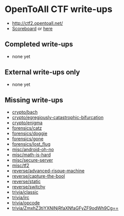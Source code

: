 # OpenToAll CTF write-ups

* <http://ctf2.opentoall.net/>
* [Scoreboard](http://ctf2.opentoall.net/scoreboard) or [here](TODOLOCAL)

## Completed write-ups

* none yet

## External write-ups only

* none yet

## Missing write-ups

* [crypto/bach](crypto/bach)
* [crypto/egregiously-catastrophic-bifurcation](crypto/egregiously-catastrophic-bifurcation)
* [crypto/enigma](crypto/enigma)
* [forensics/catz](forensics/catz)
* [forensics/doggie](forensics/doggie)
* [forensics/gone](forensics/gone)
* [forensics/lost_flug](forensics/lost_flug)
* [misc/android-oh-no](misc/android-oh-no)
* [misc/math-is-hard](misc/math-is-hard)
* [misc/secure-server](misc/secure-server)
* [misc/tf2](misc/tf2)
* [reverse/advanced-risque-machine](reverse/advanced-risque-machine)
* [reverse/capture-the-bool](reverse/capture-the-bool)
* [reverse/static](reverse/static)
* [reverse/switchy](reverse/switchy)
* [trivia/classic](trivia/classic)
* [trivia/irc](trivia/irc)
* [trivia/opcode](trivia/opcode)
* [trivia/ZmxhZ3tiYXNlNjRfaXNfaGFyZF9odWh9Cg==](trivia/ZmxhZ3tiYXNlNjRfaXNfaGFyZF9odWh9Cg==)